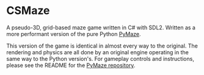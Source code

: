 # CSMaze

A pseudo-3D, grid-based maze game written in C# with SDL2. Written as a more performant version of the pure Python [PyMaze](https://github.com/TollyH/pymaze).

This version of the game is identical in almost every way to the original. The rendering and physics are all done by an original engine operating in the same way to the Python version's. For gameplay controls and instructions, please see the README for the [PyMaze repository](https://github.com/TollyH/pymaze).

